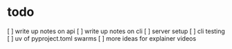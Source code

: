 # todo
[ ] write up notes on api 
[ ] write up notes on cli
[ ] server setup
[ ] cli testing
[ ] uv of pyproject.toml swarms
[ ] more ideas for explainer videos


